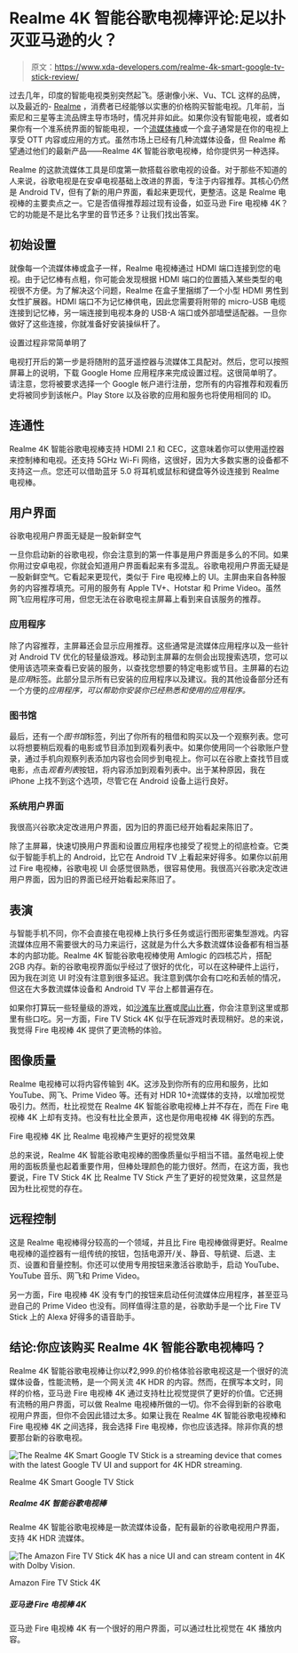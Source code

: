 # Realme 4K 智能谷歌电视棒评论:足以扑灭亚马逊的火？

> 原文：<https://www.xda-developers.com/realme-4k-smart-google-tv-stick-review/>

过去几年，印度的智能电视类别突然起飞。感谢像小米、Vu、TCL 这样的品牌，以及最近的- [Realme](https://www.xda-developers.com/realme-4k-android-tv-launch/) ，消费者已经能够以实惠的价格购买智能电视。几年前，当索尼和三星等主流品牌主导市场时，情况并非如此。如果你没有智能电视，或者如果你有一个准系统界面的智能电视，一个[流媒体棒](https://www.xda-developers.com/best-android-tv-box/)或一个盒子通常是在你的电视上享受 OTT 内容或应用的方式。虽然市场上已经有几种流媒体设备，但 Realme 希望通过他们的最新产品——Realme 4K 智能谷歌电视棒，给你提供另一种选择。

Realme 的这款流媒体工具是印度第一款搭载谷歌电视的设备。对于那些不知道的人来说，谷歌电视是在安卓电视基础上改进的界面，专注于内容推荐。其核心仍然是 Android TV，但有了新的用户界面，看起来更现代，更整洁。这是 Realme 电视棒的主要卖点之一。它是否值得推荐超过现有设备，如亚马逊 Fire 电视棒 4K？它的功能是不是比名字里的音节还多？让我们找出答案。

## 初始设置

就像每一个流媒体棒或盒子一样，Realme 电视棒通过 HDMI 端口连接到您的电视。由于记忆棒有点粗，你可能会发现根据 HDMI 端口的位置插入某些类型的电视很不方便。为了解决这个问题，Realme 在盒子里捆绑了一个小型 HDMI 男性到女性扩展器。HDMI 端口不为记忆棒供电，因此您需要将附带的 micro-USB 电缆连接到记忆棒，另一端连接到电视本身的 USB-A 端口或外部墙壁适配器。一旦你做好了这些连接，你就准备好安装操纵杆了。

设置过程非常简单明了

电视打开后的第一步是将随附的蓝牙遥控器与流媒体工具配对。然后，您可以按照屏幕上的说明，下载 Google Home 应用程序来完成设置过程。这很简单明了。请注意，您将被要求选择一个 Google 帐户进行注册，您所有的内容推荐和观看历史将被同步到该帐户。Play Store 以及谷歌的应用和服务也将使用相同的 ID。

## 连通性

Realme 4K 智能谷歌电视棒支持 HDMI 2.1 和 CEC，这意味着你可以使用遥控器来控制棒和电视。还支持 5GHz Wi-Fi 网络，这很好，因为大多数实惠的设备都不支持这一点。您还可以借助蓝牙 5.0 将耳机或鼠标和键盘等外设连接到 Realme 电视棒。

## 用户界面

谷歌电视用户界面无疑是一股新鲜空气

一旦你启动新的谷歌电视，你会注意到的第一件事是用户界面是多么的不同。如果你用过安卓电视，你就会知道用户界面看起来有多混乱。谷歌电视用户界面无疑是一股新鲜空气。它看起来更现代，类似于 Fire 电视棒上的 UI。主屏由来自各种服务的内容推荐填充。可用的服务有 Apple TV+、Hotstar 和 Prime Video。虽然网飞应用程序可用，但您无法在谷歌电视主屏幕上看到来自该服务的推荐。

### 应用程序

除了内容推荐，主屏幕还会显示应用推荐。这些通常是流媒体应用程序以及一些针对 Android TV 优化的轻量级游戏。移动到主屏幕的左侧会出现搜索选项，您可以使用该选项来查看已安装的服务，以查找您想要的特定电影或节目。主屏幕的右边是*应用*标签。此部分显示所有已安装的应用程序以及建议。我的其他设备部分还有一个方便的*应用程序，可以帮助你安装你已经熟悉和使用的应用程序。*

### 图书馆

最后，还有一个*图书馆*标签，列出了你所有的租借和购买以及一个观察列表。您可以将想要稍后观看的电影或节目添加到观看列表中。如果你使用同一个谷歌账户登录，通过手机向观察列表添加内容也会同步到电视上。你可以在谷歌上查找节目或电影，点击*观看列表*按钮，将内容添加到观看列表中。出于某种原因，我在 iPhone 上找不到这个选项，尽管它在 Android 设备上运行良好。

### 系统用户界面

我很高兴谷歌决定改进用户界面，因为旧的界面已经开始看起来陈旧了。

除了主屏幕，快速切换用户界面和设置应用程序也接受了视觉上的彻底检查。它类似于智能手机上的 Android，比它在 Android TV 上看起来好得多。如果你以前用过 Fire 电视棒，谷歌电视 UI 会感觉很熟悉，很容易使用。我很高兴谷歌决定改进用户界面，因为旧的界面已经开始看起来陈旧了。

## 表演

与智能手机不同，你不会直接在电视棒上执行多任务或运行图形密集型游戏。内容流媒体应用不需要很大的马力来运行，这就是为什么大多数流媒体设备都有相当基本的内部功能。Realme 4K 智能谷歌电视棒使用 Amlogic 的四核芯片，搭配 2GB 内存。新的谷歌电视界面似乎经过了很好的优化，可以在这种硬件上运行，因为我在浏览 UI 时没有注意到很多延迟。我注意到偶尔会有口吃和丢帧的情况，但这在大多数流媒体设备和 Android TV 平台上都普遍存在。

如果你打算玩一些轻量级的游戏，如[沙滩车比赛](https://play.google.com/store/apps/details?id=com.vectorunit.purple.googleplay)或[爬山比赛](https://play.google.com/store/apps/details?id=com.fingersoft.hillclimb)，你会注意到这里或那里有些口吃。另一方面，Fire TV Stick 4K 似乎在玩游戏时表现稍好。总的来说，我觉得 Fire 电视棒 4K 提供了更流畅的体验。

## 图像质量

Realme 电视棒可以将内容传输到 4K。这涉及到你所有的应用和服务，比如 YouTube、网飞、Prime Video 等。还有对 HDR 10+流媒体的支持，以增加视觉吸引力。然而，杜比视觉在 Realme 4K 智能谷歌电视棒上并不存在，而在 Fire 电视棒 4K 上却有支持。也没有杜比全景声，这也是你用电视棒 4K 得到的东西。

Fire 电视棒 4K 比 Realme 电视棒产生更好的视觉效果

总的来说，Realme 4K 智能谷歌电视棒的图像质量似乎相当不错。虽然电视上使用的面板质量也起着重要作用，但棒处理颜色的能力很好。然而，在这方面，我也要说，Fire TV Stick 4K 比 Realme TV Stick 产生了更好的视觉效果，这显然是因为杜比视觉的存在。

## 远程控制

这是 Realme 电视棒得分较高的一个领域，并且比 Fire 电视棒做得更好。Realme 电视棒的遥控器有一组传统的按钮，包括电源开/关、静音、导航键、后退、主页、设置和音量控制。你还可以使用专用按钮来激活谷歌助手，启动 YouTube、YouTube 音乐、网飞和 Prime Video。

另一方面，Fire 电视棒 4K 没有专门的按钮来启动任何流媒体应用程序，甚至亚马逊自己的 Prime Video 也没有。同样值得注意的是，谷歌助手是一个比 Fire TV Stick 上的 Alexa 好得多的语音助手。

## 结论:你应该购买 Realme 4K 智能谷歌电视棒吗？

Realme 4K 智能谷歌电视棒让你以₹2,999.的价格体验谷歌电视这是一个很好的流媒体设备，性能流畅，是一个网关流 4K HDR 的内容。然而，在撰写本文时，同样的价格，亚马逊 Fire 电视棒 4K 通过支持杜比视觉提供了更好的价值。它还拥有流畅的用户界面，可以做 Realme 电视棒所做的一切。你不会得到新的谷歌电视用户界面，但你不会因此错过太多。如果让我在 Realme 4K 智能谷歌电视棒和 Fire 电视棒 4K 之间选择，我会选择 Fire 电视棒，你也应该选择。除非你真的想要那台新的谷歌电视。

 <picture>![The Realme 4K Smart Google TV Stick is a streaming device that comes with the latest Google TV UI and support for 4K HDR streaming.](img/ae5e372b2a613f94a0c475c75cf12152.png)</picture> 

Realme 4K Smart Google TV Stick

##### Realme 4K 智能谷歌电视棒

Realme 4K 智能谷歌电视棒是一款流媒体设备，配有最新的谷歌电视用户界面，支持 4K HDR 流媒体。

 <picture>![The Amazon Fire TV Stick 4K has a nice UI and can stream content in 4K with Dolby Vision.](img/403569eb5b48245141abb1c3b18d918a.png)</picture> 

Amazon Fire TV Stick 4K

##### 亚马逊 Fire 电视棒 4K

亚马逊 Fire 电视棒 4K 有一个很好的用户界面，可以通过杜比视觉在 4K 播放内容。